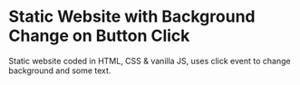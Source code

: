 # Static Website with Background Change on Button Click

Static website coded in HTML, CSS & vanilla JS, uses click event to change background and some text. 
